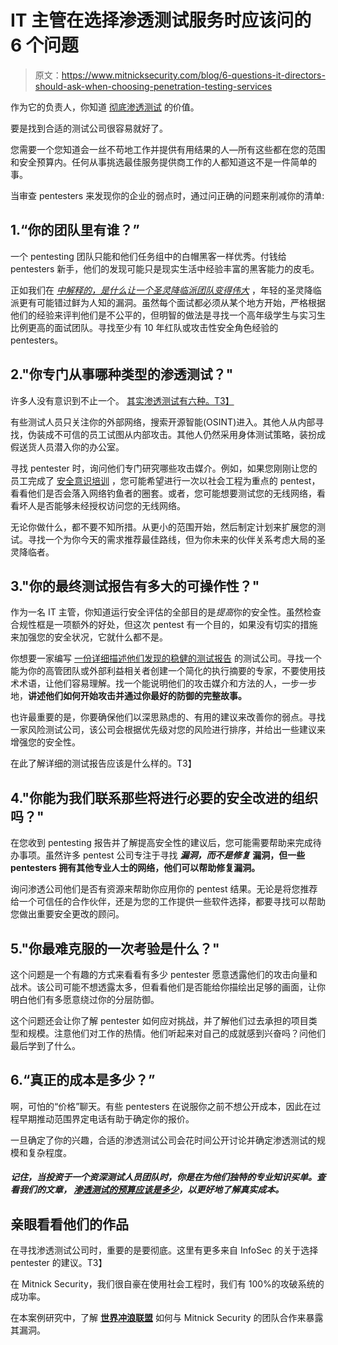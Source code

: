 # IT 主管在选择渗透测试服务时应该问的 6 个问题

> 原文：<https://www.mitnicksecurity.com/blog/6-questions-it-directors-should-ask-when-choosing-penetration-testing-services>

作为它的负责人，你知道 [彻底渗透测试](https://www.mitnicksecurity.com/blog/lessons-from-penetration-testing) 的价值。

要是找到合适的测试公司很容易就好了。

您需要一个您知道会一丝不苟地工作并提供有用结果的人—所有这些都在您的范围和安全预算内。任何从事挑选最佳服务提供商工作的人都知道这不是一件简单的事。

当审查 pentesters 来发现你的企业的弱点时，通过问正确的问题来削减你的清单:

## 1.“你的团队里有谁？”

一个 pentesting 团队只能和他们任务组中的白帽黑客一样优秀。付钱给 pentesters 新手，他们的发现可能只是现实生活中经验丰富的黑客能力的皮毛。

正如我们在 [*中解释的，是什么让一个圣灵降临派团队变得伟大*](https://www.mitnicksecurity.com/blog/what-makes-a-pentesting-team-great) ，年轻的圣灵降临派更有可能错过鲜为人知的漏洞。虽然每个面试都必须从某个地方开始，严格根据他们的经验来评判他们是不公平的，但明智的做法是寻找一个高年级学生与实习生比例更高的面试团队。寻找至少有 10 年红队或攻击性安全角色经验的 pentesters。

## 2."你专门从事哪种类型的渗透测试？"

许多人没有意识到不止一个。 [其实渗透测试有六种。T3】](https://www.mitnicksecurity.com/blog/understanding-the-6-main-types-of-penetration-testing)

有些测试人员只关注你的外部网络，搜索开源智能(OSINT)进入。其他人从内部寻找，伪装成不可信的员工试图从内部攻击。其他人仍然采用身体测试策略，装扮成假送货人员潜入你的办公室。

寻找 pentester 时，询问他们专门研究哪些攻击媒介。例如，如果您刚刚让您的员工完成了 [安全意识培训](https://www.mitnicksecurity.com/kevin-mitnick-security-awareness-training) ，您可能希望进行一次以社会工程为重点的 pentest，看看他们是否会落入网络钓鱼者的圈套。或者，您可能想要测试您的无线网络，看看坏人是否能够未经授权访问您的无线网络。

无论你做什么，都不要不知所措。从更小的范围开始，然后制定计划来扩展您的测试。寻找一个为你今天的需求推荐最佳路线，但为你未来的伙伴关系考虑大局的圣灵降临者。

## 3."你的最终测试报告有多大的可操作性？"

作为一名 IT 主管，你知道运行安全评估的全部目的是*提高*你的安全性。虽然检查合规性框是一项额外的好处，但这次 pentest 有一个目的，如果没有切实的措施来加强您的安全状况，它就什么都不是。

你想要一家编写 [一份详细描述他们发现的稳健的测试报告](https://www.mitnicksecurity.com/blog/whats-included-in-a-penetration-test-report) 的测试公司。寻找一个能为你的高管团队或外部利益相关者创建一个简化的执行摘要的专家，不要使用技术术语，让他们容易理解。找一个能说明他们的攻击媒介和方法的人，一步一步地，**讲述他们如何开始攻击并通过你最好的防御的完整故事。**

也许最重要的是，你要确保他们以深思熟虑的、有用的建议来改善你的弱点。寻找一家风险测试公司，该公司会根据优先级对您的风险进行排序，并给出一些建议来增强您的安全性。

在此了解详细的测试报告应该是什么样的。T3】

## 4."你能为我们联系那些将进行必要的安全改进的组织吗？"

在您收到 pentesting 报告并了解提高安全性的建议后，您可能需要帮助来完成待办事项。虽然许多 pentest 公司专注于寻找 ***漏洞，而不是修复*** **漏洞，但一些 pentesters 拥有其他专业人士的网络，他们可以帮助修复漏洞。**

询问渗透公司他们是否有资源来帮助你应用你的 pentest 结果。无论是将您推荐给一个可信任的合作伙伴，还是为您的工作提供一些软件选择，都要寻找可以帮助您做出重要安全更改的顾问。

## 5."你最难克服的一次考验是什么？"

这个问题是一个有趣的方式来看看有多少 pentester 愿意透露他们的攻击向量和战术。该公司可能不想透露太多，但看看他们是否能给你描绘出足够的画面，让你明白他们有多愿意绕过你的分层防御。

这个问题还会让你了解 pentester 如何应对挑战，并了解他们过去承担的项目类型和规模。注意他们对工作的热情。他们听起来对自己的成就感到兴奋吗？问他们最后学到了什么。

## 6.“真正的成本是多少？”

啊，可怕的“价格”聊天。有些 pentesters 在说服你之前不想公开成本，因此在过程早期推动范围界定电话有助于确定你的报价。

一旦确定了你的兴趣，合适的渗透测试公司会花时间公开讨论并确定渗透测试的规模和复杂程度。

##### 记住，当投资于一个资深测试人员团队时，你是在为他们独特的专业知识买单。查看我们的文章， [渗透测试的预算应该是多少](https://www.mitnicksecurity.com/blog/what-should-you-budget-for-a-penetration-test-the-true-cost)，以更好地了解真实成本。

## 亲眼看看他们的作品

在寻找渗透测试公司时，重要的是要彻底。这里有更多来自 InfoSec 的关于选择 pentester 的建议。T3】

在 Mitnick Security，我们很自豪在使用社会工程时，我们有 100%的攻破系统的成功率。

在本案例研究中，了解 [**世界冲浪联盟**](https://www.mitnicksecurity.com/cybersecurity-case-study-world-surf-league) 如何与 Mitnick Security 的团队合作来暴露其漏洞。